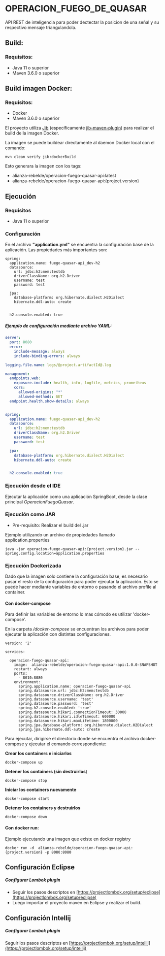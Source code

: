 # OPERACION_FUEGO_DE_QUASAR

API REST de inteligencia para poder dectectar la posicion de una señal y su respectivo mensaje triangulandola.



## Build:

### Requisitos:
- Java 11 o superior
- Maven 3.6.0 o superior



## Build imagen Docker:

### Requisitos:
- Docker
- Maven 3.6.0 o superior

El proyecto utiliza [Jib](https://github.com/GoogleContainerTools/jib) (específicamente [jib-maven-plugin](https://github.com/GoogleContainerTools/jib/tree/master/jib-maven-plugin)) para realizar el build de la imagen Docker.



La imagen se puede buildear directamente al daemon Docker local con el comando:

```
mvn clean verify jib:dockerBuild
```



Esto generara la imagen con los tags:
- alianza-rebelde/operacion-fuego-quasar-api:latest
- alianza-rebelde/operacion-fuego-quasar-api:{project.version}



## Ejecución

### Requisitos
- Java 11 o superior



### Configuración

En el archivo **"application.yml"** se encuentra la configuración base de la aplicación. Las propiedades más importantes son:

```
spring:
  application.name: fuego-quasar-api_dev-h2
  datasource:
    url: jdbc:h2:mem:testdb
    driverClassName: org.h2.Driver
    username: test
    password: test

  jpa:
    database-platform: org.hibernate.dialect.H2Dialect
    hibernate.ddl-auto: create


  h2.console.enabled: true
```


##### Ejemplo de configuración mediante archivo YAML:

```yml
server:
  port: 8080
  error:
    include-message: always
    include-binding-errors: always

logging.file.name: logs/@project.artifactId@.log

management:
  endpoints.web:
    exposure.include: health, info, logfile, metrics, prometheus
    cors:
      allowed-origins: "*"
      allowed-methods: GET
  endpoint.health.show-details: always


spring:
  application.name: fuego-quasar-api_dev-h2
  datasource:
    url: jdbc:h2:mem:testdb
    driverClassName: org.h2.Driver
    username: test
    password: test

  jpa:
    database-platform: org.hibernate.dialect.H2Dialect
    hibernate.ddl-auto: create


  h2.console.enabled: true

```



### Ejecución desde el IDE

Ejecutar la aplicación como una aplicación SpringBoot, desde la clase principal *OperacionFuegoQuasar*.

### Ejecución como JAR
* Pre-requisito: Realizar el build del .jar

Ejemplo utilizando un archivo de propiedades llamado application.properties

```
java -jar operacion-fuego-quasar-api:{project.version}.jar --spring.config.location=application.properties
```


### Ejecución Dockerizada

Dado que la imagen solo contiene la configuración base, es necesario pasar el resto de la configuración para poder ejecutar la aplicación. Esto se puede hacer mediante variables de entorno o pasando el archivo profile al container.



#### Con docker-compose

Para definir las variables de entorno lo mas cómodo es utilizar 'docker-compose'.

En la carpeta */docker-compose* se encuentran los archivos para poder ejecutar la aplicación con distintas configuraciones.

```
version: '2'

services:

  operacion-fuego-quasar-api:
    image:  alianza-rebelde/operacion-fuego-quasar-api:1.0.0-SNAPSHOT
    restart: always
    ports:
      - 8010:8080
    environment:
      spring.application.name: operacion-fuego-quasar-api
      spring.datasource.url: jdbc:h2:mem:testdb
      spring.datasource.driverClassName: org.h2.Driver
      spring.datasource.username: 'test'
      spring.datasource.password: 'test'
      spring.h2.console.enabled: 'true'
      spring.datasource.hikari.connectionTimeout: 30000
      spring.datasource.hikari.idleTimeout: 600000
      spring.datasource.hikari.maxLifetime: 1800000
      spring.jpa.database-platform: org.hibernate.dialect.H2Dialect
      spring.jpa.hibernate.ddl-auto: create

```



Para ejecutar, dirigirse el directorio donde se encuentra el archivo docker-compose y ejecutar el comando correspondiente:



**Crear los containers e iniciarlos**
```
docker-compose up
```

**Detener los containers (sin destruirlos**)

```
docker-compose stop
```

**Iniciar los containers nuevamente**
```
docker-compose start
```

**Detener los containers y destruirlos**
```
docker-compose down
```



#### Con docker run:


Ejemplo ejecutando una imagen que existe en docker registry

```
docker run -d  alianza-rebelde/operacion-fuego-quasar-api:{project.version} -p 8080:8080
```



## Configuración Eclipse

##### Configurar Lombok plugin
- Seguir los pasos descriptos en [https://projectlombok.org/setup/eclipse](https://projectlombok.org/setup/eclipse)
- Luego importar el proyecto maven en Eclipse y realizar el build.



## Configuración Intellij

##### Configurar Lombok plugin
Seguir los pasos descriptos en [https://projectlombok.org/setup/intellij](https://projectlombok.org/setup/intellij)
